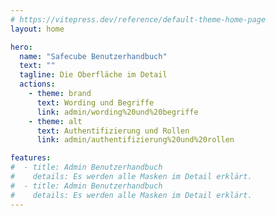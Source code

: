 ```yaml
---
# https://vitepress.dev/reference/default-theme-home-page
layout: home

hero:
  name: "Safecube Benutzerhandbuch"
  text: ""
  tagline: Die Oberfläche im Detail
  actions:
    - theme: brand
      text: Wording und Begriffe
      link: admin/wording%20und%20begriffe
    - theme: alt
      text: Authentifizierung und Rollen
      link: admin/authentifizierung%20und%20rollen

features:
#  - title: Admin Benutzerhandbuch
#    details: Es werden alle Masken im Detail erklärt.
#  - title: Admin Benutzerhandbuch
#    details: Es werden alle Masken im Detail erklärt.
---
```



